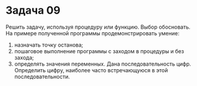 # Задача 09
Решить задачу, используя процедуру или функцию. Выбор обосновать. На примере полученной программы продемонстрировать умение:
1) назначать точку останова;
2) пошаговое выполнение программы с заходом в процедуры и без захода;
3) определять значения переменных.
Дана последовательность цифр. Определить цифру, наиболее часто встречающуюся в этой последовательности.
